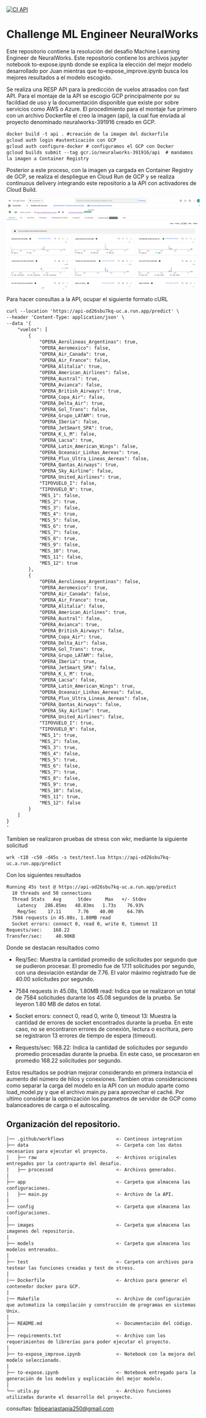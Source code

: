 [![CI API](https://github.com/FelipeAriasT/Challenge_ML_Engineer_NeuralWorks/actions/workflows/cml.yml/badge.svg)](https://github.com/FelipeAriasT/Challenge_ML_Engineer_NeuralWorks/actions/workflows/cml.yml)

# Challenge ML Engineer NeuralWorks


Este repositorio contiene la resolución del desafío Machine Learning Engineer de NeuralWorks. Este repositorio contiene los archivos jupyter notebook to-expose.ipynb donde se explica la elección del mejor modelo desarrollado por Juan mientras que to-expose_improve.ipynb busca los mejores resultados a el modelo escogido.

Se realiza una RESP API para la predicción de vuelos atrasados con fast API. Para el montaje de la API se escogio GCP principalmente por su facildiad de uso y la documentación disponible que existe por sobre servicios como AWS o Azure. El procedimiento para el montaje fue primero con un archivo Dockerfile el creo la imagen (api), la cual fue enviada al proyecto denominado neuralworks-391916 creado en GCP. 

```
docker build -t api . #creación de la imagen del dockerfile
gcloud auth login #autenticación con GCP
gcloud auth configure-docker # configuramos el GCP con Docker
gcloud builds submit --tag gcr.io/neuralworks-391916/api  # mandamos la imagen a Container Registry
```
Posterior a este proceso, con la imagen ya cargada en Container Registry de GCP, se realiza el despliegue en Cloud Run de GCP y se realiza continuous delivery integrando este repositorio a la API con activadores de Cloud Build.

![Logo de GitHub](images/API_GCP.png)

Para hacer consultas a la API, ocupar el siguiente formato cURL
```
curl --location 'https://api-od26sbu7kq-uc.a.run.app/predict' \
--header 'Content-Type: application/json' \
--data '{
    "vuelos": [
        {
            "OPERA_Aerolineas_Argentinas": true,
            "OPERA_Aeromexico": false,
            "OPERA_Air_Canada": true,
            "OPERA_Air_France": false,
            "OPERA_Alitalia": true,
            "OPERA_American_Airlines": false,
            "OPERA_Austral": true,
            "OPERA_Avianca": false,
            "OPERA_British_Airways": true,
            "OPERA_Copa_Air": false,
            "OPERA_Delta_Air": true,
            "OPERA_Gol_Trans": false,
            "OPERA_Grupo_LATAM": true,
            "OPERA_Iberia": false,
            "OPERA_JetSmart_SPA": true,
            "OPERA_K_L_M": false,
            "OPERA_Lacsa": true,
            "OPERA_Latin_American_Wings": false,
            "OPERA_Oceanair_Linhas_Aereas": true,
            "OPERA_Plus_Ultra_Lineas_Aereas": false,
            "OPERA_Qantas_Airways": true,
            "OPERA_Sky_Airline": false,
            "OPERA_United_Airlines": true,
            "TIPOVUELO_I": false,
            "TIPOVUELO_N": true,
            "MES_1": false,
            "MES_2": true,
            "MES_3": false,
            "MES_4": true,
            "MES_5": false,
            "MES_6": true,
            "MES_7": false,
            "MES_8": true,
            "MES_9": false,
            "MES_10": true,
            "MES_11": false,
            "MES_12": true
        },
        {
            "OPERA_Aerolineas_Argentinas": false,
            "OPERA_Aeromexico": true,
            "OPERA_Air_Canada": false,
            "OPERA_Air_France": true,
            "OPERA_Alitalia": false,
            "OPERA_American_Airlines": true,
            "OPERA_Austral": false,
            "OPERA_Avianca": true,
            "OPERA_British_Airways": false,
            "OPERA_Copa_Air": true,
            "OPERA_Delta_Air": false,
            "OPERA_Gol_Trans": true,
            "OPERA_Grupo_LATAM": false,
            "OPERA_Iberia": true,
            "OPERA_JetSmart_SPA": false,
            "OPERA_K_L_M": true,
            "OPERA_Lacsa": false,
            "OPERA_Latin_American_Wings": true,
            "OPERA_Oceanair_Linhas_Aereas": false,
            "OPERA_Plus_Ultra_Lineas_Aereas": false,
            "OPERA_Qantas_Airways": false,
            "OPERA_Sky_Airline": true,
            "OPERA_United_Airlines": false,
            "TIPOVUELO_I": true,
            "TIPOVUELO_N": false,
            "MES_1": true,
            "MES_2": false,
            "MES_3": true,
            "MES_4": false,
            "MES_5": true,
            "MES_6": false,
            "MES_7": true,
            "MES_8": false,
            "MES_9": true,
            "MES_10": false,
            "MES_11": true,
            "MES_12": false
        }
    ]
}
'
```

Tambien se realizaron pruebas de stress con wkr, mediante la siguiente solicitud 

```
wrk -t10 -c50 -d45s -s test/test.lua https://api-od26sbu7kq-uc.a.run.app/predict
```

Con los siguientes resultados

```
Running 45s test @ https://api-od26sbu7kq-uc.a.run.app/predict
  10 threads and 50 connections
  Thread Stats   Avg      Stdev     Max   +/- Stdev
    Latency   286.85ms   48.83ms   1.73s    76.93%
    Req/Sec    17.11      7.76    40.00     64.78%
  7584 requests in 45.08s, 1.80MB read
  Socket errors: connect 0, read 0, write 0, timeout 13
Requests/sec:    168.22
Transfer/sec:     40.90KB

```
Donde se destacan resultados como 
* Req/Sec: Muestra la cantidad promedio de solicitudes por segundo que se pudieron procesar. El promedio fue de 17.11 solicitudes por segundo, con una desviación estándar de 7.76. El valor máximo registrado fue de 40.00 solicitudes por segundo.
  
* 7584 requests in 45.08s, 1.80MB read: Indica que se realizaron un total de 7584 solicitudes durante los 45.08 segundos de la prueba. Se leyeron 1.80 MB de datos en total.

* Socket errors: connect 0, read 0, write 0, timeout 13: Muestra la cantidad de errores de socket encontrados durante la prueba. En este caso, no se encontraron errores de conexión, lectura o escritura, pero se registraron 13 errores de tiempo de espera (timeout).

* Requests/sec: 168.22: Indica la cantidad de solicitudes por segundo promedio procesadas durante la prueba. En este caso, se procesaron en promedio 168.22 solicitudes por segundo.

Estos resultados se podrian mejorar considerando en primera instancia el aumento del número de hilos y conexiones. Tambien otras consideraciones como separar la carga del modelo en la API con un modulo aparte como load_model.py y que el archivo main.py para aprovechar el caché. Por ultimo considerar la optimización los parametros de servidor de GCP como balanceadores de carga o el autoscaling.

Organización del repositorio.
------------
    │── .github/workflows                   <- Continous integration
    ├── data                                <- Carpeta con los datos necesarios para ejecutar el proyecto.
    │   ├── raw                             <- Archivos originales entregados por la contraparte del desafio.
    |   ├── processed                       <- Archivos generados.
    │
    ├── app                                 <- Carpeta que almacena las configuraciones.
    │   ├── main.py                         <- Archivo de la API.
    |
    ├── config                              <- Carpeta que almacena las configuraciones.
    │
    ├── images                              <- Carpeta que almacena las imagenes del repositorio.
    |
    ├── models                              <- Carpeta que almacena los modelos entrenados.
    │
    ├── test                                <- Carpeta con archivos para testear las funciones creadas y test de stress.
    │
    |── Dockerfile                          <- Archivo para generar el contenedor docker para GCP.
    |
    |── Makefile                            <- Archivo de configuración que automatiza la compilación y construcción de programas en sistemas Unix.
    │
    ├── README.md                           <- Documentación del código.
    │
    ├── requirements.txt                    <- Archivo con los requerimientos de librerías para poder ejecutar el proyecto.
    │
    ├── to-expose_improve.ipynb             <- Notebook con la mejora del modelo seleccionado.
    │
    ├── to-expose.ipynb                     <- Notebook entregado para la generación de los modelos y explicación del mejor modelo.
    │
    └── utils.py                            <- Archivo funciones utilizadas durante el desarrollo del proyecto.

consultas: felipeariastapia250@gmail.com
